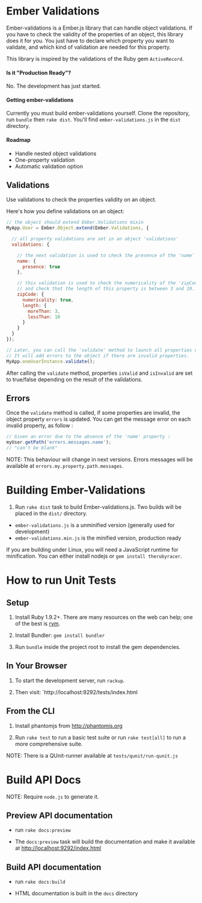 
# Ember Validations

Ember-validations is a Ember.js library that can handle object validations. If you have to check the validity of the properties of an object, 
this library does it for you. You just have to declare which property you want to validate, and which kind of validation are needed for this property.

This library is inspired by the validations of the Ruby gem `ActiveRecord`.

#### Is it "Production Ready"?

No. The development has just started.

#### Getting ember-validations

Currently you must build ember-validations yourself. Clone the repository, run `bundle` then `rake dist`. You'll find `ember-validations.js` in the `dist` directory.

#### Roadmap

* Handle nested object validations
* One-property validation
* Automatic validation option


## Validations

Use validations to check the properties validity on an object.

Here's how you define validations on an object:

``` javascript
// the object should extend Ember.Validations mixin
MyApp.User = Ember.Object.extend(Ember.Validations, {

  // all property validations are set in an object 'validations'
  validations: {

    // the next validation is used to check the presence of the 'name' property
    name: {
      presence: true
    },

    // this validation is used to check the numericality of the 'zipCode' property,
    // and check that the length of this property is between 3 and 10.
    zipCode: {
      numericality: true,
      length: {
        moreThan: 3,
        lessThan: 10
      }
    }
  }
});

// Later, you can call the 'validate' method to launch all properties validations.
// It will add errors to the object if there are invalid properties.
MyApp.oneUserInstance.validate();
```

After calling the `validate` method, properties `isValid` and `isInvalid` are set to true/false depending on the result of the validations.

## Errors

Once the `validate` method is called, if some properties are invalid, the object property `errors` is updated.
You can get the message error on each invalid property, as follow :

``` javascript
// Given an error due to the absence of the 'name' property :
myUser.getPath('errors.messages.name');
// "can't be blank"
```

NOTE: This behaviour will change in next versions. Errors messages will be available at `errors.my.property.path.messages`.

# Building Ember-Validations

1. Run `rake dist` task to build Ember-validations.js. Two builds will be placed in the `dist/` directory.
  * `ember-validations.js` is a unminified version (generally used for development)
  * `ember-validations.min.js` is the minified version, production ready

If you are building under Linux, you will need a JavaScript runtime for
minification. You can either install nodejs or `gem install
therubyracer`.


# How to run Unit Tests

## Setup

1. Install Ruby 1.9.2+. There are many resources on the web can help; one of the best is [rvm](https://rvm.io/).

2. Install Bundler: `gem install bundler`

3. Run `bundle` inside the project root to install the gem dependencies.

## In Your Browser

1. To start the development server, run `rackup`.

2. Then visit: `http://localhost:9292/tests/index.html

## From the CLI

1. Install phantomjs from http://phantomjs.org

2. Run `rake test` to run a basic test suite or run `rake test[all]` to
   run a more comprehensive suite.

NOTE: There is a QUnit-runner available at `tests/qunit/run-qunit.js`

# Build API Docs

NOTE: Require `node.js` to generate it.

## Preview API documentation

* run `rake docs:preview`

* The `docs:preview` task will build the documentation and make it available at <http://localhost:9292/index.html>

## Build API documentation

* run `rake docs:build`

* HTML documentation is built in the `docs` directory
